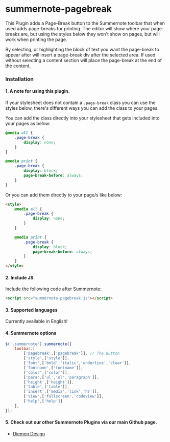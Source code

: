 # summernote-pagebreak

This Plugin adds a Page-Break button to the Summernote toolbar that when used adds page-breaks for printing. The editor will show where your page-breaks are, but using the styles below they won't show on pages, but will work when printing the page.

By selecting, or highlighting the block of text you want the page-break to appear after will insert a page-break div after the selected area. If used without selecting a content section will place the page-break at the end of the content.

### Installation

#### 1. A note for using this plugin.
If your stylesheet does not contain a `.page-break` class you can use the styles below, there's different ways you can add the class to your pages.

You can add the class directly into your stylesheet that gets included into your pages as below:
````css
@media all {
	.page-break	{
		display: none;
	}
}

@media print {
	.page-break	{
		display: block;
		page-break-before: always;
	}
}
````
Or you can add them directly to your page/s like below:
````html
<style>
	@media all {
		.page-break	{
			display: none;
		}
	}

	@media print {
		.page-break	{
			display: block;
			page-break-before: always;
		}
	}
</style>
````

#### 2. Include JS

Include the following code after Summernote:

```html
<script src="summernote-pagebreak.js"></script>
```

#### 3. Supported languages

Currently available in English!

#### 4. Summernote options

```javascript
$('.summernote').summernote({
    toolbar:[
        ['pagebreak',['pagebreak']], // The Button
        ['style',['style']],
        ['font',['bold','italic','underline','clear']],
        ['fontname',['fontname']],
        ['color',['color']],
        ['para',['ul','ol','paragraph']],
        ['height',['height']],
        ['table',['table']],
        ['insert',['media','link','hr']],
        ['view',['fullscreen','codeview']],
        ['help',['help']]
    ],
});
```

#### 5. Check out our other Summernote Plugins via our main Github page.
- [Diemen Design](https://github.com/DiemenDesign/)

